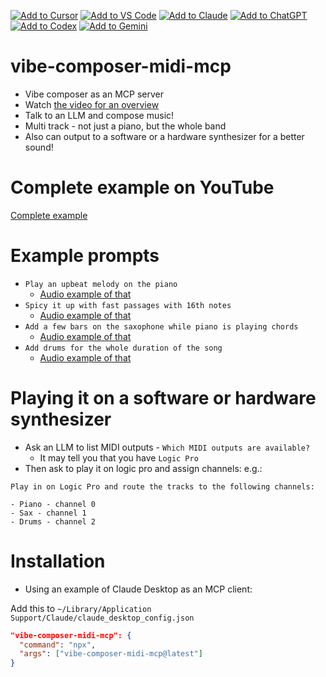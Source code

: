 [![Add to Cursor](https://fastmcp.me/badges/cursor_dark.svg)](https://fastmcp.me/MCP/Details/923/vibe-composer-midi)
[![Add to VS Code](https://fastmcp.me/badges/vscode_dark.svg)](https://fastmcp.me/MCP/Details/923/vibe-composer-midi)
[![Add to Claude](https://fastmcp.me/badges/claude_dark.svg)](https://fastmcp.me/MCP/Details/923/vibe-composer-midi)
[![Add to ChatGPT](https://fastmcp.me/badges/chatgpt_dark.svg)](https://fastmcp.me/MCP/Details/923/vibe-composer-midi)
[![Add to Codex](https://fastmcp.me/badges/codex_dark.svg)](https://fastmcp.me/MCP/Details/923/vibe-composer-midi)
[![Add to Gemini](https://fastmcp.me/badges/gemini_dark.svg)](https://fastmcp.me/MCP/Details/923/vibe-composer-midi)

# vibe-composer-midi-mcp

- Vibe composer as an MCP server
- Watch [the video for an overview](https://www.youtube.com/watch?v=8Sbbf874YWQ)
- Talk to an LLM and compose music!
- Multi track - not just a piano, but the whole band
- Also can output to a software or a hardware synthesizer for a better sound!

# Complete example on YouTube

[Complete example](https://www.youtube.com/watch?v=8Sbbf874YWQ)

# Example prompts

- `Play an upbeat melody on the piano`
  - [Audio example of that](https://github.com/mikeborozdin/vibe-composer-midi-mcp/raw/refs/heads/main/examples/upbeat-piano.wav)
- `Spicy it up with fast passages with 16th notes`
  - [Audio example of that](https://github.com/mikeborozdin/vibe-composer-midi-mcp/raw/refs/heads/main/examples/upbeat-piano-with-fast-passages.wav)
- `Add a few bars on the saxophone while piano is playing chords`
  - [Audio example of that](https://github.com/mikeborozdin/vibe-composer-midi-mcp/raw/refs/heads/main/examples/with-sax.wav)
- `Add drums for the whole duration of the song`
  - [Audio example of that](https://github.com/mikeborozdin/vibe-composer-midi-mcp/raw/refs/heads/main/examples/full-band.wav)

# Playing it on a software or hardware synthesizer

- Ask an LLM to list MIDI outputs - `Which MIDI outputs are available?`
  - It may tell you that you have `Logic Pro`
- Then ask to play it on logic pro and assign channels: e.g.:

```
Play in on Logic Pro and route the tracks to the following channels:

- Piano - channel 0
- Sax - channel 1
- Drums - channel 2

```

# Installation

- Using an example of Claude Desktop as an MCP client:

Add this to `~/Library/Application Support/Claude/claude_desktop_config.json`

```json
"vibe-composer-midi-mcp": {
  "command": "npx",
  "args": ["vibe-composer-midi-mcp@latest"]
}
```
